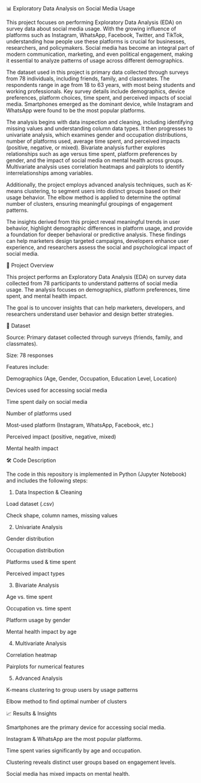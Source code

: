 📊 Exploratory Data Analysis on Social Media Usage

This project focuses on performing Exploratory Data Analysis (EDA) on survey data about social media usage. With the growing influence of platforms such as Instagram, WhatsApp, Facebook, Twitter, and TikTok, understanding how people use these platforms is crucial for businesses, researchers, and policymakers. 
Social media has become an integral part of modern communication, marketing, and even political engagement, making it essential to analyze patterns of usage across different demographics.

The dataset used in this project is primary data collected through surveys from 78 individuals, including friends, family, and classmates. The respondents range in age from 18 to 63 years, with most being students and working professionals. Key survey details include demographics, device preferences, platform choices, time spent, and perceived impacts of social media. Smartphones emerged as the dominant device, while Instagram and WhatsApp were found to be the most popular platforms.

The analysis begins with data inspection and cleaning, including identifying missing values and understanding column data types. It then progresses to univariate analysis, which examines gender and occupation distributions, number of platforms used, average time spent, and perceived impacts (positive, negative, or mixed). Bivariate analysis further explores relationships such as age versus time spent, platform preferences by gender, and the impact of social media on mental health across groups. Multivariate analysis uses correlation heatmaps and pairplots to identify interrelationships among variables.

Additionally, the project employs advanced analysis techniques, such as K-means clustering, to segment users into distinct groups based on their usage behavior. The elbow method is applied to determine the optimal number of clusters, ensuring meaningful groupings of engagement patterns.

The insights derived from this project reveal meaningful trends in user behavior, highlight demographic differences in platform usage, and provide a foundation for deeper behavioral or predictive analysis. These findings can help marketers design targeted campaigns, developers enhance user experience, and researchers assess the social and psychological impact of social media.

📌 Project Overview

This project performs an Exploratory Data Analysis (EDA) on survey data collected from 78 participants to understand patterns of social media usage. The analysis focuses on demographics, platform preferences, time spent, and mental health impact.

The goal is to uncover insights that can help marketers, developers, and researchers understand user behavior and design better strategies.

📂 Dataset

Source: Primary dataset collected through surveys (friends, family, and classmates).

Size: 78 responses

Features include:

Demographics (Age, Gender, Occupation, Education Level, Location)

Devices used for accessing social media

Time spent daily on social media

Number of platforms used

Most-used platform (Instagram, WhatsApp, Facebook, etc.)

Perceived impact (positive, negative, mixed)

Mental health impact

🛠️ Code Description

The code in this repository is implemented in Python (Jupyter Notebook) and includes the following steps:

1. Data Inspection & Cleaning

Load dataset (.csv)

Check shape, column names, missing values

2. Univariate Analysis

Gender distribution

Occupation distribution

Platforms used & time spent

Perceived impact types

3. Bivariate Analysis

Age vs. time spent

Occupation vs. time spent

Platform usage by gender

Mental health impact by age

4. Multivariate Analysis

Correlation heatmap

Pairplots for numerical features

5. Advanced Analysis

K-means clustering to group users by usage patterns

Elbow method to find optimal number of clusters

📈 Results & Insights

Smartphones are the primary device for accessing social media.

Instagram & WhatsApp are the most popular platforms.

Time spent varies significantly by age and occupation.

Clustering reveals distinct user groups based on engagement levels.

Social media has mixed impacts on mental health.
